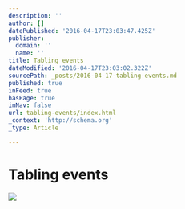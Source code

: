 ```yaml
---
description: ''
author: []
datePublished: '2016-04-17T23:03:47.425Z'
publisher:
  domain: ''
  name: ''
title: Tabling events
dateModified: '2016-04-17T23:03:02.322Z'
sourcePath: _posts/2016-04-17-tabling-events.md
published: true
inFeed: true
hasPage: true
inNav: false
url: tabling-events/index.html
_context: 'http://schema.org'
_type: Article

---
```

# Tabling events
![](https://the-grid-user-content.s3-us-west-2.amazonaws.com/eea5ea33-19b7-4521-a4df-c78128245448.png)